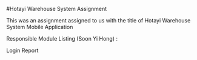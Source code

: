 #Hotayi Warehouse System
Assignment

This was an assignment assigned to us with the title of Hotayi Warehouse System Mobile Application

Responsible Module Listing (Soon Yi Hong) :

Login
Report
